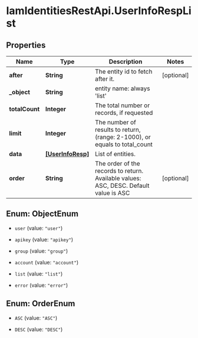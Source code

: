 # IamIdentitiesRestApi.UserInfoRespList

## Properties
Name | Type | Description | Notes
------------ | ------------- | ------------- | -------------
**after** | **String** | The entity id to fetch after it. | [optional] 
**_object** | **String** | entity name: always &#39;list&#39; | 
**totalCount** | **Integer** | The total number or records, if requested  | 
**limit** | **Integer** | The number of results to return, (range: 2-1000), or equals to total_count | 
**data** | [**[UserInfoResp]**](UserInfoResp.md) | List of entities. | 
**order** | **String** | The order of the records to return. Available values: ASC, DESC. Default value is ASC | [optional] 


<a name="ObjectEnum"></a>
## Enum: ObjectEnum


* `user` (value: `"user"`)

* `apikey` (value: `"apikey"`)

* `group` (value: `"group"`)

* `account` (value: `"account"`)

* `list` (value: `"list"`)

* `error` (value: `"error"`)




<a name="OrderEnum"></a>
## Enum: OrderEnum


* `ASC` (value: `"ASC"`)

* `DESC` (value: `"DESC"`)




